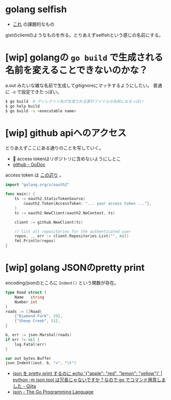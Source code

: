 # golang selfish

- [これ](https://gist.github.com/podhmo/3cd3c1cd8bb1392dafc2eedc07f3cf35) の課題的なもの

gistのclientのようなものを作る。とりあえずselfishという感じの名前にする。

# [wip] golangの `go build` で生成される名前を変えることできないのかな？

a.out みたいな雑な名前で生成してgitignoreにマッチするようにしたい。
普通に `-o` で設定できたっぽい。

```bash
$ go build  # ディレクトリ名が生成される実行ファイルの名前になるっぽい
$ go help build
$ go build -o <executable name>
```

# [wip] github apiへのアクセス

とりあえずここにある通りのことを写していく。

- :notebook: access tokenはリポジトリに含めないようにしとこ
- [github - GoDoc](https://godoc.org/github.com/google/go-github/github)

access token は [この辺り](https://github.com/settings/tokens) 。

```go
import "golang.org/x/oauth2"

func main() {
	ts := oauth2.StaticTokenSource(
		&oauth2.Token{AccessToken: "... your access token ..."},
	)
	tc := oauth2.NewClient(oauth2.NoContext, ts)

	client := github.NewClient(tc)

	// list all repositories for the authenticated user
	repos, _, err := client.Repositories.List("", nil)
    fmt.Println(repos)
}
```

# [wip] golang JSONのpretty print

encoding/jsonのところに `Indent()` という関数が存在。

```go
type Road struct {
    Name   string
    Number int
}
roads := []Road{
    {"Diamond Fork", 29},
    {"Sheep Creek", 51},
}

b, err := json.Marshal(roads)
if err != nil {
    log.Fatal(err)
}

var out bytes.Buffer
json.Indent(&out, b, "=", "\t")
```

- [json を pretty print するのに echo '{"apple": "red", "lemon": "yellow"}' | python -m json.tool は冗長じゃないですか？なので go でコマンド用意しました - Qiita](http://qiita.com/ikawaha/items/8a01c5739401e26e8794)
- [json - The Go Programming Language](https://golang.org/pkg/encoding/json/#Indent)


